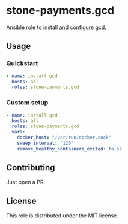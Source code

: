 # stone-payments.gcd

Ansible role to install and configure [gcd](https://github.com/stone-payments/gcd).

## Usage

### Quickstart
```yaml
- name: install gcd
  hosts: all
  roles: stone-payments.gcd
```

### Custom setup
```yaml
- name: install gcd
  hosts: all
  roles: stone-payments.gcd
  vars:
    docker_host: "/var/run/docker.sock"
    sweep_interval: "120"
    remove_healthy_containers_exited: false
```

## Contributing
Just open a PR.

## License
This role is distributed under the MIT license.